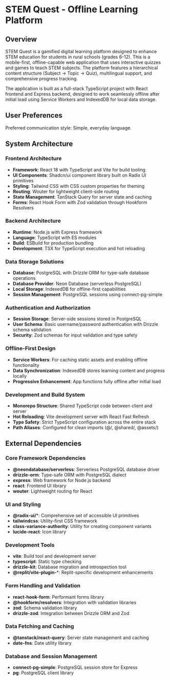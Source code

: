 # STEM Quest - Offline Learning Platform

## Overview

STEM Quest is a gamified digital learning platform designed to enhance STEM education for students in rural schools (grades 6-12). This is a mobile-first, offline-capable web application that uses interactive quizzes and games to teach STEM subjects. The platform features a hierarchical content structure (Subject -> Topic -> Quiz), multilingual support, and comprehensive progress tracking.

The application is built as a full-stack TypeScript project with React frontend and Express backend, designed to work seamlessly offline after initial load using Service Workers and IndexedDB for local data storage.

## User Preferences

Preferred communication style: Simple, everyday language.

## System Architecture

### Frontend Architecture
- **Framework**: React 18 with TypeScript and Vite for build tooling
- **UI Components**: Shadcn/ui component library built on Radix UI primitives
- **Styling**: Tailwind CSS with CSS custom properties for theming
- **Routing**: Wouter for lightweight client-side routing
- **State Management**: TanStack Query for server state and caching
- **Forms**: React Hook Form with Zod validation through Hookform Resolvers

### Backend Architecture
- **Runtime**: Node.js with Express framework
- **Language**: TypeScript with ES modules
- **Build**: ESBuild for production bundling
- **Development**: TSX for TypeScript execution and hot reloading

### Data Storage Solutions
- **Database**: PostgreSQL with Drizzle ORM for type-safe database operations
- **Database Provider**: Neon Database (serverless PostgreSQL)
- **Local Storage**: IndexedDB for offline-first capabilities
- **Session Management**: PostgreSQL sessions using connect-pg-simple

### Authentication and Authorization
- **Session Storage**: Server-side sessions stored in PostgreSQL
- **User Schema**: Basic username/password authentication with Drizzle schema validation
- **Security**: Zod schemas for input validation and type safety

### Offline-First Design
- **Service Workers**: For caching static assets and enabling offline functionality
- **Data Synchronization**: IndexedDB stores learning content and progress locally
- **Progressive Enhancement**: App functions fully offline after initial load

### Development and Build System
- **Monorepo Structure**: Shared TypeScript code between client and server
- **Hot Reloading**: Vite development server with React Fast Refresh
- **Type Safety**: Strict TypeScript configuration across the entire stack
- **Path Aliases**: Configured for clean imports (@/, @shared/, @assets/)

## External Dependencies

### Core Framework Dependencies
- **@neondatabase/serverless**: Serverless PostgreSQL database driver
- **drizzle-orm**: Type-safe ORM with PostgreSQL dialect
- **express**: Web framework for Node.js backend
- **react**: Frontend UI library
- **wouter**: Lightweight routing for React

### UI and Styling
- **@radix-ui/***: Comprehensive set of accessible UI primitives
- **tailwindcss**: Utility-first CSS framework
- **class-variance-authority**: Utility for creating component variants
- **lucide-react**: Icon library

### Development Tools
- **vite**: Build tool and development server
- **typescript**: Static type checking
- **drizzle-kit**: Database migration and introspection tool
- **@replit/vite-plugin-***: Replit-specific development enhancements

### Form Handling and Validation
- **react-hook-form**: Performant forms library
- **@hookform/resolvers**: Integration with validation libraries
- **zod**: Schema validation library
- **drizzle-zod**: Integration between Drizzle ORM and Zod

### Data Fetching and Caching
- **@tanstack/react-query**: Server state management and caching
- **date-fns**: Date utility library

### Database and Session Management
- **connect-pg-simple**: PostgreSQL session store for Express
- **pg**: PostgreSQL client library